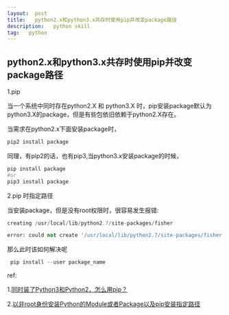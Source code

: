 ```yaml
---
layout:  post      
title:   python2.x和python3.x共存时使用pip并改变package路径
description:   python skill          
tag:   python   
---
```


## python2.x和python3.x共存时使用pip并改变package路径

1.pip

当一个系统中同时存在python2.X 和 python3.X 时，pip安装package默认为python3.X的package，但是有些包依旧依赖于python2.X存在。

当需求在python2.x下面安装package时，

```python
pip2 install package
```

同理，有pip2的话，也有pip3,当python3.x安装package的时候，

```python
pip install package
#or
pip3 install package
```

2.pip 时指定路径

当安装package，但是没有root权限时，很容易发生报错:

```python
creating /usr/local/lib/python2.7/site-packages/fisher

error: could not create '/usr/local/lib/python2.7/site-packages/fisher': Permission denied
```

那么此时该如何解决呢

```python
 pip install --user package_name
```

ref:

1.[同时装了Python3和Python2，怎么用pip？](https://www.zhihu.com/question/21653286)

2.[以非root身份安装Python的Module或者Package以及pip安装指定路径](https://www.jianshu.com/p/92a109ddf695)

